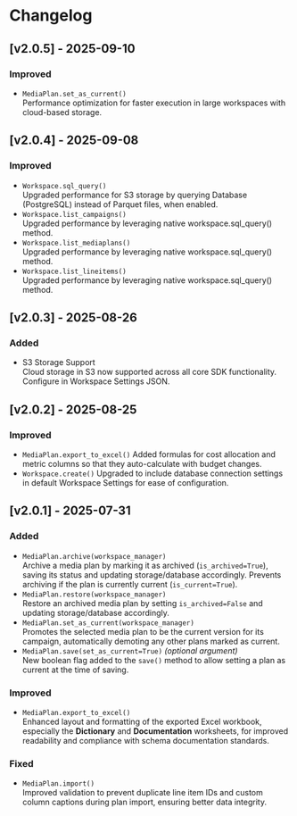 # Changelog

## [v2.0.5] - 2025-09-10

### Improved
- `MediaPlan.set_as_current()`  
  Performance optimization for faster execution in large workspaces with cloud-based storage.


## [v2.0.4] - 2025-09-08

### Improved
- `Workspace.sql_query()`  
  Upgraded performance for S3 storage by querying Database (PostgreSQL) instead of Parquet files, when enabled.
- `Workspace.list_campaigns()`  
  Upgraded performance by leveraging native workspace.sql_query() method. 
- `Workspace.list_mediaplans()`  
  Upgraded performance by leveraging native workspace.sql_query() method. 
- `Workspace.list_lineitems()`  
  Upgraded performance by leveraging native workspace.sql_query() method. 


## [v2.0.3] - 2025-08-26

### Added
- S3 Storage Support  
  Cloud storage in S3 now supported across all core SDK functionality. Configure in Workspace Settings JSON. 


## [v2.0.2] - 2025-08-25

### Improved
- `MediaPlan.export_to_excel()`
  Added formulas for cost allocation and metric columns so that they auto-calculate with budget changes.
- `Workspace.create()`
  Upgraded to include database connection settings in default Workspace Settings for ease of configuration.


## [v2.0.1] - 2025-07-31

### Added
- `MediaPlan.archive(workspace_manager)`  
  Archive a media plan by marking it as archived (`is_archived=True`), saving its status and updating storage/database accordingly. 
  Prevents archiving if the plan is currently current (`is_current=True`).
- `MediaPlan.restore(workspace_manager)`  
  Restore an archived media plan by setting `is_archived=False` and updating storage/database accordingly.
- `MediaPlan.set_as_current(workspace_manager)`  
  Promotes the selected media plan to be the current version for its campaign, automatically demoting any other plans marked as current.
- `MediaPlan.save(set_as_current=True)` *(optional argument)*  
  New boolean flag added to the `save()` method to allow setting a plan as current at the time of saving.

### Improved
- `MediaPlan.export_to_excel()`  
  Enhanced layout and formatting of the exported Excel workbook, especially the **Dictionary** and **Documentation** worksheets, for improved readability and compliance with schema documentation standards.

### Fixed
- `MediaPlan.import()`  
  Improved validation to prevent duplicate line item IDs and custom column captions during plan import, ensuring better data integrity.